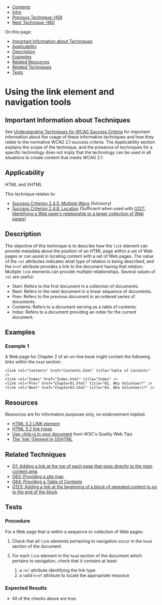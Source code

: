 -   [Contents](https://www.w3.org/WAI/WCAG21/Techniques/#techniques "Table of Contents")
-   [Intro](https://www.w3.org/WAI/WCAG21/Techniques/#introduction "Introduction to Techniques")
-   [Previous Technique: H58](H58)
-   [Next Technique: H60](H60)

On this page:

-   [Important Information about Techniques](#important-information)
-   [Applicability](#applicability)
-   [Description](#description)
-   [Examples](#examples)
-   [Related Resources](#resources)
-   [Related Techniques](#related)
-   [Tests](#tests)

Using the link element and navigation tools
===========================================

Important Information about Techniques
--------------------------------------

See [Understanding Techniques for WCAG Success Criteria](https://www.w3.org/WAI/WCAG21/Understanding/understanding-techniques) for important information about the usage of these informative techniques and how they relate to the normative WCAG 2.1 success criteria. The Applicability section explains the scope of the technique, and the presence of techniques for a specific technology does not imply that the technology can be used in all situations to create content that meets WCAG 2.1.

Applicability
-------------

HTML and XHTML

This technique relates to:

-   [Success Criterion 2.4.5: Multiple Ways](https://www.w3.org/WAI/WCAG21/Understanding/multiple-ways) (Advisory)
-   [Success Criterion 2.4.8: Location](https://www.w3.org/WAI/WCAG21/Understanding/location) (Sufficient when used with [G127: Identifying a Web page's relationship to a larger collection of Web pages](../general/G127))

Description
-----------

The objective of this technique is to describe how the `link` element can provide metadata about the position of an HTML page within a set of Web pages or can assist in locating content with a set of Web pages. The value of the `rel` attributes indicates what type of relation is being described, and the `href` attribute provides a link to the document having that relation. Multiple `link` elements can provide multiple relationships. Several values of `rel` are useful:

-   Start: Refers to the first document in a collection of documents.
-   Next: Refers to the next document in a linear sequence of documents.
-   Prev: Refers to the previous document in an ordered series of documents.
-   Contents: Refers to a document serving as a table of contents.
-   Index: Refers to a document providing an index for the current document.

Examples
--------

### Example 1

A Web page for Chapter 2 of an on-line book might contain the following links within the `head` section.

    <link rel="Contents" href="Contents.html" title="Table of Contents"  />
    <link rel="Index" href="Index.html" title="Index" />
    <link rel="Prev" href="Chapter01.html" title="01. Why Volunteer?" />
    <link rel="Next" href="Chapter03.html" title="03. Who Volunteers?" />

Resources
---------

Resources are for information purposes only, no endorsement implied.

-   [HTML 5.2 LINK element](https://www.w3.org/TR/html/document-metadata.html#the-link-element)
-   [HTML 5.2 link types](https://www.w3.org/TR/html5/links.html#sec-link-types)
-   [Use &lt;link&gt;s in your document](https://www.w3.org/QA/Tips/use-links) from W3C's Quality Web Tips
-   [The 'link'-Element in (X)HTML](http://www.subotnik.net/html/link)

Related Techniques
------------------

-   [G1: Adding a link at the top of each page that goes directly to the main content area](https://www.w3.org/WAI/WCAG21/Techniques/general/G1)
-   [G63: Providing a site map](https://www.w3.org/WAI/WCAG21/Techniques/general/G63)
-   [G64: Providing a Table of Contents](https://www.w3.org/WAI/WCAG21/Techniques/general/G64)
-   [G123: Adding a link at the beginning of a block of repeated content to go to the end of the block](https://www.w3.org/WAI/WCAG21/Techniques/general/G123)

Tests
-----

### Procedure

For a Web page that is within a sequence or collection of Web pages:

1.  Check that all `link` elements pertaining to navigation occur in the `head` section of the document.
2.  For each `link` element in the `head` section of the document which pertains to navigation, check that it contains at least:

    1.  a `rel` attribute identifying the link type
    2.  a valid `href` attribute to locate the appropriate resource

### Expected Results

-   All of the checks above are true.
